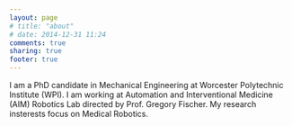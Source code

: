 ```yaml
---
layout: page
# title: "about"
# date: 2014-12-31 11:24
comments: true
sharing: true
footer: true
---
```


I am a PhD candidate in Mechanical Engineering at Worcester Polytechnic Institute (WPI). I am working at Automation and Interventional Medicine (AIM) Robotics Lab directed by Prof. Gregory Fischer. My research insterests focus on Medical Robotics.  